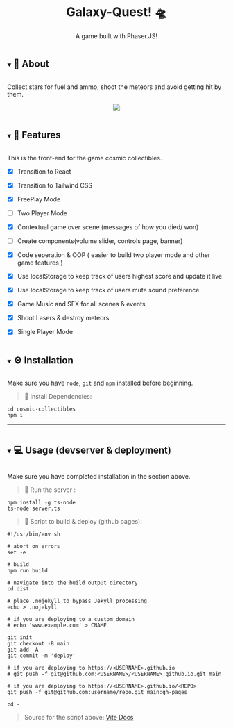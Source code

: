 <p align="center">
  <h1 align="center">Galaxy-Quest! 🛸</h1>
  <p align="center">
    A game built with Phaser.JS!
  </p>
</p>

<details open="open">
  <summary><h2 style="display: inline-block">  🚀 About
 </h2></summary>

<p>  Collect stars for fuel and ammo, shoot the meteors and avoid getting hit by them.</p>

<div align="center">

![](https://github.com/Kisokumar/galaxy-quest/blob/main/demo.gif)

</div>
</details>

<details open="open">
  <summary><h2 style="display: inline-block"> 📝 Features
 </h2></summary>

This is the front-end for the game cosmic collectibles.

- [x] Transition to React

- [x] Transition to Tailwind CSS

- [x] FreePlay Mode

- [ ] Two Player Mode

- [x] Contextual game over scene (messages of how you died/ won)

- [ ] Create components(volume slider, controls page, banner)

- [x] Code seperation & OOP ( easier to build two player mode and other game features )

- [x] Use localStorage to keep track of users highest score and update it live

- [x] Use localStorage to keep track of users mute sound preference

- [x] Game Music and SFX for all scenes & events

- [x] Shoot Lasers & destroy meteors

- [x] Single Player Mode

</details>



<details open="open">
  <summary><h2 style="display: inline-block"> ⚙️ Installation </h2></summary>

Make sure you have `node`, `git` and `npm` installed before beginning.

> 📜 Install Dependencies:

```
cd cosmic-collectibles
npm i
```

</details>

---

<details open="open">
  <summary><h2 style="display: inline-block"> 💻 Usage (devserver & deployment)
</h2></summary>

Make sure you have completed installation in the section above.

> 📜 Run the server :

```
npm install -g ts-node
ts-node server.ts
```

> 📜 Script to build & deploy (github pages):

```
#!/usr/bin/env sh

# abort on errors
set -e

# build
npm run build

# navigate into the build output directory
cd dist

# place .nojekyll to bypass Jekyll processing
echo > .nojekyll

# if you are deploying to a custom domain
# echo 'www.example.com' > CNAME

git init
git checkout -B main
git add -A
git commit -m 'deploy'

# if you are deploying to https://<USERNAME>.github.io
# git push -f git@github.com:<USERNAME>/<USERNAME>.github.io.git main

# if you are deploying to https://<USERNAME>.github.io/<REPO>
git push -f git@github.com:username/repo.git main:gh-pages

cd -

```
> Source for the script above: [Vite Docs](https://vitejs.dev/guide/static-deploy.html)
</details>

